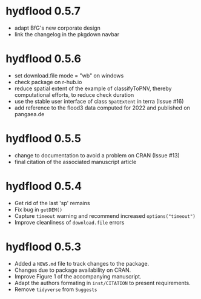# hydflood 0.5.7

* adapt BfG's new corporate design
* link the changelog in the pkgdown navbar

# hydflood 0.5.6

* set download.file mode = "wb" on windows
* check package on r-hub.io
* reduce spatial extent of the example of classifyToPNV, thereby computational efforts, to reduce check duration
* use the stable user interface of class `SpatExtent` in terra (Issue #16)
* add reference to the flood3 data computed for 2022 and published on pangaea.de

# hydflood 0.5.5

* change to documentation to avoid a problem on CRAN (Issue #13)
* final citation of the associated manuscript article

# hydflood 0.5.4

* Get rid of the last 'sp' remains
* Fix bug in `getDEM()`
* Capture `timeout` warning and recommend increased `options("timeout")`
* Improve cleanliness of `download.file` errors

# hydflood 0.5.3

* Added a `NEWS.md` file to track changes to the package.
* Changes due to package availability on CRAN.
* Improve Figure 1 of the accompanying manuscript.
* Adapt the authors formating in `inst/CITATION` to present requirements.
* Remove `tidyverse` from `Suggests`
